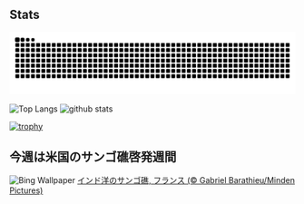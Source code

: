 ## Stats
<picture>
  <source media="(prefers-color-scheme: dark)" srcset="https://raw.githubusercontent.com/ba230t/ba230t/output/github-contribution-grid-snake-dark.svg">
  <source media="(prefers-color-scheme: light)" srcset="https://raw.githubusercontent.com/ba230t/ba230t/output/github-contribution-grid-snake.svg">
  <img alt="github contribution grid snake animation" src="https://raw.githubusercontent.com/ba230t/ba230t/output/github-contribution-grid-snake.svg">
</picture>

<p align="left">
  <img alt="Top Langs" height="150px" src="https://github-readme-stats.vercel.app/api/top-langs/?username=ba230t&layout=compact&theme=transparent" />
  <img alt="github stats" height="150px" src="https://github-readme-stats.vercel.app/api?username=ba230t&theme=transparent" />
</p>

[![trophy](https://github-profile-trophy.vercel.app/?username=ba230t&theme=transparent&column=7)](https://github.com/ryo-ma/github-profile-trophy)


<!-- Bing Wallpaper Start -->
## 今週は米国のサンゴ礁啓発週間
![Bing Wallpaper](https://www.bing.com/th?id=OHR.MayotteCoral_JA-JP2527980968_1920x1080.jpg&rf=LaDigue_1920x1080.jpg&pid=hp)
[インド洋のサンゴ礁, フランス  (© Gabriel Barathieu/Minden Pictures)](https://www.bing.com/search?q=%E3%82%A4%E3%83%B3%E3%83%89%E6%B4%8B%E3%81%AE%E3%82%B5%E3%83%B3%E3%82%B4%E7%A4%81&form=hpcapt&filters=HpDate%3a%2220240717_1500%22)
<!-- Bing Wallpaper End -->
